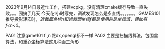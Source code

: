 2023年9月14日最近忙工作，搭建vcpkg。没有清理cmake缓存导致一直失败。。。囧搞了几天
今天花1小时写完，调试发现怎么是条直线。。。。。。。
GAMES101推导投影矩阵时，*近裁面坐标n和远裁面坐标f都是使用的是坐标值，因此有f<n<0*。

PA01 
注意game101 f ,n 跟dx,opengl都不一样
PA02
主要是扫描线算法，包围盒算法，和重心坐标算法这几种画三角形